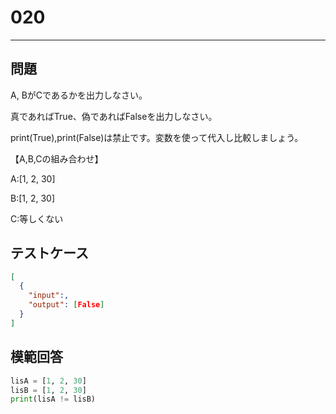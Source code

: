 
# 020

---

## 問題

A, BがCであるかを出力しなさい。

真であればTrue、偽であればFalseを出力しなさい。

print(True),print(False)は禁止です。変数を使って代入し比較しましょう。

【A,B,Cの組み合わせ】

A:[1, 2, 30]

B:[1, 2, 30]

C:等しくない

## テストケース

```json
[
  {
    "input":,
    "output": [False]
  }
]
```

## 模範回答

```python
lisA = [1, 2, 30]
lisB = [1, 2, 30]
print(lisA != lisB)
```
